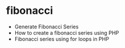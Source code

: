 # fibonacci
- Generate Fibonacci Series
- How to create a fibonacci series using PHP 
- Fibonacci series using for loops in PHP
